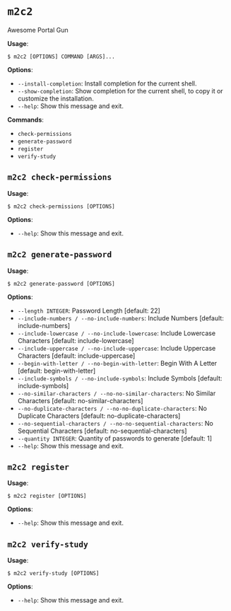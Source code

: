 # `m2c2`

Awesome Portal Gun

**Usage**:

```console
$ m2c2 [OPTIONS] COMMAND [ARGS]...
```

**Options**:

* `--install-completion`: Install completion for the current shell.
* `--show-completion`: Show completion for the current shell, to copy it or customize the installation.
* `--help`: Show this message and exit.

**Commands**:

* `check-permissions`
* `generate-password`
* `register`
* `verify-study`

## `m2c2 check-permissions`

**Usage**:

```console
$ m2c2 check-permissions [OPTIONS]
```

**Options**:

* `--help`: Show this message and exit.

## `m2c2 generate-password`

**Usage**:

```console
$ m2c2 generate-password [OPTIONS]
```

**Options**:

* `--length INTEGER`: Password Length  [default: 22]
* `--include-numbers / --no-include-numbers`: Include Numbers  [default: include-numbers]
* `--include-lowercase / --no-include-lowercase`: Include Lowercase Characters  [default: include-lowercase]
* `--include-uppercase / --no-include-uppercase`: Include Uppercase Characters  [default: include-uppercase]
* `--begin-with-letter / --no-begin-with-letter`: Begin With A Letter  [default: begin-with-letter]
* `--include-symbols / --no-include-symbols`: Include Symbols  [default: include-symbols]
* `--no-similar-characters / --no-no-similar-characters`: No Similar Characters  [default: no-similar-characters]
* `--no-duplicate-characters / --no-no-duplicate-characters`: No Duplicate Characters  [default: no-duplicate-characters]
* `--no-sequential-characters / --no-no-sequential-characters`: No Sequential Characters  [default: no-sequential-characters]
* `--quantity INTEGER`: Quantity of passwords to generate  [default: 1]
* `--help`: Show this message and exit.

## `m2c2 register`

**Usage**:

```console
$ m2c2 register [OPTIONS]
```

**Options**:

* `--help`: Show this message and exit.

## `m2c2 verify-study`

**Usage**:

```console
$ m2c2 verify-study [OPTIONS]
```

**Options**:

* `--help`: Show this message and exit.
